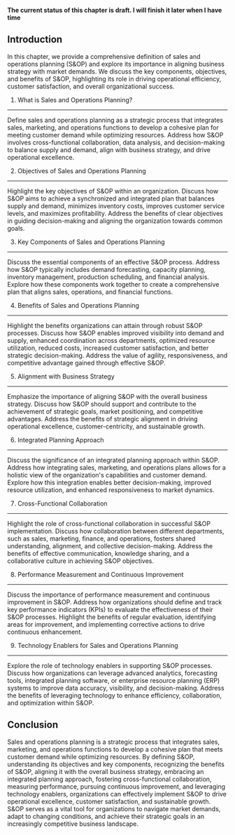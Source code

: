 **The current status of this chapter is draft. I will finish it later when I have time**

Introduction
------------

In this chapter, we provide a comprehensive definition of sales and operations planning (S\&OP) and explore its importance in aligning business strategy with market demands. We discuss the key components, objectives, and benefits of S\&OP, highlighting its role in driving operational efficiency, customer satisfaction, and overall organizational success.

1. What is Sales and Operations Planning?
-----------------------------------------

Define sales and operations planning as a strategic process that integrates sales, marketing, and operations functions to develop a cohesive plan for meeting customer demand while optimizing resources. Address how S\&OP involves cross-functional collaboration, data analysis, and decision-making to balance supply and demand, align with business strategy, and drive operational excellence.

2. Objectives of Sales and Operations Planning
----------------------------------------------

Highlight the key objectives of S\&OP within an organization. Discuss how S\&OP aims to achieve a synchronized and integrated plan that balances supply and demand, minimizes inventory costs, improves customer service levels, and maximizes profitability. Address the benefits of clear objectives in guiding decision-making and aligning the organization towards common goals.

3. Key Components of Sales and Operations Planning
--------------------------------------------------

Discuss the essential components of an effective S\&OP process. Address how S\&OP typically includes demand forecasting, capacity planning, inventory management, production scheduling, and financial analysis. Explore how these components work together to create a comprehensive plan that aligns sales, operations, and financial functions.

4. Benefits of Sales and Operations Planning
--------------------------------------------

Highlight the benefits organizations can attain through robust S\&OP processes. Discuss how S\&OP enables improved visibility into demand and supply, enhanced coordination across departments, optimized resource utilization, reduced costs, increased customer satisfaction, and better strategic decision-making. Address the value of agility, responsiveness, and competitive advantage gained through effective S\&OP.

5. Alignment with Business Strategy
-----------------------------------

Emphasize the importance of aligning S\&OP with the overall business strategy. Discuss how S\&OP should support and contribute to the achievement of strategic goals, market positioning, and competitive advantages. Address the benefits of strategic alignment in driving operational excellence, customer-centricity, and sustainable growth.

6. Integrated Planning Approach
-------------------------------

Discuss the significance of an integrated planning approach within S\&OP. Address how integrating sales, marketing, and operations plans allows for a holistic view of the organization's capabilities and customer demand. Explore how this integration enables better decision-making, improved resource utilization, and enhanced responsiveness to market dynamics.

7. Cross-Functional Collaboration
---------------------------------

Highlight the role of cross-functional collaboration in successful S\&OP implementation. Discuss how collaboration between different departments, such as sales, marketing, finance, and operations, fosters shared understanding, alignment, and collective decision-making. Address the benefits of effective communication, knowledge sharing, and a collaborative culture in achieving S\&OP objectives.

8. Performance Measurement and Continuous Improvement
-----------------------------------------------------

Discuss the importance of performance measurement and continuous improvement in S\&OP. Address how organizations should define and track key performance indicators (KPIs) to evaluate the effectiveness of their S\&OP processes. Highlight the benefits of regular evaluation, identifying areas for improvement, and implementing corrective actions to drive continuous enhancement.

9. Technology Enablers for Sales and Operations Planning
--------------------------------------------------------

Explore the role of technology enablers in supporting S\&OP processes. Discuss how organizations can leverage advanced analytics, forecasting tools, integrated planning software, or enterprise resource planning (ERP) systems to improve data accuracy, visibility, and decision-making. Address the benefits of leveraging technology to enhance efficiency, collaboration, and optimization within S\&OP.

Conclusion
----------

Sales and operations planning is a strategic process that integrates sales, marketing, and operations functions to develop a cohesive plan that meets customer demand while optimizing resources. By defining S\&OP, understanding its objectives and key components, recognizing the benefits of S\&OP, aligning it with the overall business strategy, embracing an integrated planning approach, fostering cross-functional collaboration, measuring performance, pursuing continuous improvement, and leveraging technology enablers, organizations can effectively implement S\&OP to drive operational excellence, customer satisfaction, and sustainable growth. S\&OP serves as a vital tool for organizations to navigate market demands, adapt to changing conditions, and achieve their strategic goals in an increasingly competitive business landscape.
